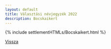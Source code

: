 ```yaml
---
layout: default
title: Választási névjegyzék 2022
description: Bocskaikert
---
```


{% include settlementHTMLs/Bocskaikert.html %}

[Vissza](../)
